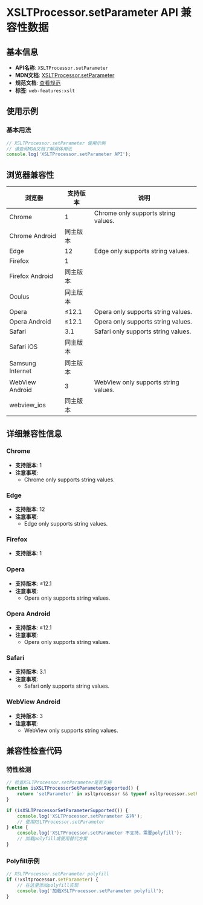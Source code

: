 # XSLTProcessor.setParameter API 兼容性数据

## 基本信息

- **API名称**: `XSLTProcessor.setParameter`
- **MDN文档**: [XSLTProcessor.setParameter](https://developer.mozilla.org/docs/Web/API/XSLTProcessor/setParameter)
- **规范文档**: [查看规范](https://dom.spec.whatwg.org/#dom-xsltprocessor-setparameter)
- **标签**: `web-features:xslt`

## 使用示例

### 基本用法

```javascript
// XSLTProcessor.setParameter 使用示例
// 请查阅MDN文档了解具体用法
console.log('XSLTProcessor.setParameter API');
```

## 浏览器兼容性

| 浏览器 | 支持版本 | 说明 |
|--------|----------|------|
| Chrome | 1 | Chrome only supports string values. |
| Chrome Android | 同主版本 |  |
| Edge | 12 | Edge only supports string values. |
| Firefox | 1 |  |
| Firefox Android | 同主版本 |  |
| Oculus | 同主版本 |  |
| Opera | ≤12.1 | Opera only supports string values. |
| Opera Android | ≤12.1 | Opera only supports string values. |
| Safari | 3.1 | Safari only supports string values. |
| Safari iOS | 同主版本 |  |
| Samsung Internet | 同主版本 |  |
| WebView Android | 3 | WebView only supports string values. |
| webview_ios | 同主版本 |  |

## 详细兼容性信息

### Chrome

- **支持版本**: 1
- **注意事项**:
  - Chrome only supports string values.

### Edge

- **支持版本**: 12
- **注意事项**:
  - Edge only supports string values.

### Firefox

- **支持版本**: 1

### Opera

- **支持版本**: ≤12.1
- **注意事项**:
  - Opera only supports string values.

### Opera Android

- **支持版本**: ≤12.1
- **注意事项**:
  - Opera only supports string values.

### Safari

- **支持版本**: 3.1
- **注意事项**:
  - Safari only supports string values.

### WebView Android

- **支持版本**: 3
- **注意事项**:
  - WebView only supports string values.

## 兼容性检查代码

### 特性检测

```javascript
// 检查XSLTProcessor.setParameter是否支持
function isXSLTProcessorSetParameterSupported() {
    return 'setParameter' in xsltprocessor && typeof xsltprocessor.setParameter === 'function';
}

if (isXSLTProcessorSetParameterSupported()) {
    console.log('XSLTProcessor.setParameter 支持');
    // 使用XSLTProcessor.setParameter
} else {
    console.log('XSLTProcessor.setParameter 不支持，需要polyfill');
    // 加载polyfill或使用替代方案
}
```

### Polyfill示例

```javascript
// XSLTProcessor.setParameter polyfill
if (!xsltprocessor.setParameter) {
    // 在这里添加polyfill实现
    console.log('加载XSLTProcessor.setParameter polyfill');
}
```

